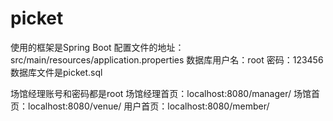 # picket
使用的框架是Spring Boot
配置文件的地址：src/main/resources/application.properties
数据库用户名：root
密码：123456
数据库文件是picket.sql

场馆经理账号和密码都是root
场馆经理首页：localhost:8080/manager/
场馆首页：localhost:8080/venue/
用户首页：localhost:8080/member/


